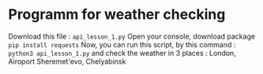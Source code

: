 # Programm for weather checking

Download this file : `api_lesson_1.py`
Open your console, download package `pip install requests`
Now, you can run this script, by this command : `python3 api_lesson_1.py` and check the weather in 3 places :
London, Airoport Sheremet'evo, Chelyabinsk